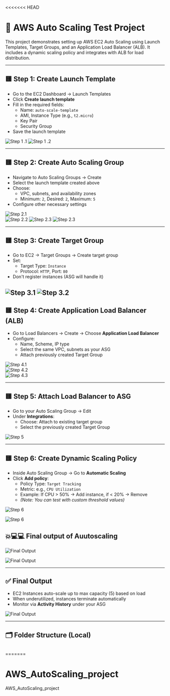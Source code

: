 <<<<<<< HEAD
# 📘 AWS Auto Scaling Test Project

This project demonstrates setting up AWS EC2 Auto Scaling using Launch Templates, Target Groups, and an Application Load Balancer (ALB). It includes a dynamic scaling policy and integrates with ALB for load distribution.

---

## 🟨 Step 1: Create Launch Template

- Go to the EC2 Dashboard → Launch Templates
- Click **Create launch template**
- Fill in the required fields:
  - Name: `auto-scale-template`
  - AMI, Instance Type (e.g., `t2.micro`)
  - Key Pair
  - Security Group
- Save the launch template


![Step 1 .1 ](./Screenshot/Launch-Template-Creation.png)
![Step 1 .2 ](./Screenshot/Launch-Template-Dashboard.png)

---

## 🟨 Step 2: Create Auto Scaling Group

- Navigate to Auto Scaling Groups → Create
- Select the launch template created above
- Choose:
  - VPC, subnets, and availability zones
  - Minimum: `2`, Desired: `2`, Maximum: `5`
- Configure other necessary settings

![Step 2.1](./Screenshot/Create-AutoScaling-Group.png)  
![Step 2.2](./Screenshot/AutoScaling-Select-vpc-AZ.png)
![Step 2.3](./Screenshot/AutoScaling-Set-desire-Capacity.png)
![Step 2.3](./Screenshot/AutoScaling-dashboard.png)

---

## 🟨 Step 3: Create Target Group

- Go to EC2 → Target Groups → Create target group
- Set:
  - Target Type: `Instance`
  - Protocol: `HTTP`, Port: `80`
- Don't register instances (ASG will handle it)

![Step 3.1](./Screenshot/Creating-TargetGroup.png)
![Step 3.2](./Screenshot/Targetgroup-Dashboard.png)
---

## 🟨 Step 4: Create Application Load Balancer (ALB)

- Go to Load Balancers → Create → Choose **Application Load Balancer**
- Configure:
  - Name, Scheme, IP type
  - Select the same VPC, subnets as your ASG
  - Attach previously created Target Group

![Step 4.1](./Screenshot/Create-Load-Balancer.png)  
![Step 4.2](./Screenshot/Loadbalancer-Select-AZ-SG.png)  
![Step 4.3](./Screenshot/Loadbalancer-select-targetgroup.png)

---

## 🟨 Step 5: Attach Load Balancer to ASG

- Go to your Auto Scaling Group → Edit
- Under **Integrations**:
  - Choose: Attach to existing target group
  - Select the previously created Target Group

![Step 5](./Screenshot/AutoScaling-integrate-targetgroup(loadblancer).png)

---

## 🟨 Step 6: Create Dynamic Scaling Policy

- Inside Auto Scaling Group → Go to **Automatic Scaling**
- Click **Add policy**:
  - Policy Type: `Target Tracking`
  - Metric: e.g., `CPU Utilization`
  - Example: If CPU > 50% → Add instance, if < 20% → Remove
  - *(Note: You can test with custom threshold values)*

![Step 6](./Screenshot/AutoScaling-DynamicPolicy.png)


![Step 6](./Screenshot/AutoScaling-min-capacity-instance.png)



## 💥💻💻 Final output of Auutoscaling

![Final Output ](./Screenshot/AutoScaling-Activity-History.png)

![Final Output ](./Screenshot/Final-Output-AutoScaling.png)





---

## ✅ Final Output

- EC2 Instances auto-scale up to max capacity (5) based on load
- When underutilized, instances terminate automatically
- Monitor via **Activity History** under your ASG

![Final Output](./Screenshot/Image%2010.png)

---

## 🗂️ Folder Structure (Local)



##

=======
# AWS_AutoScaling_project
AWS_AutoScaling_project

